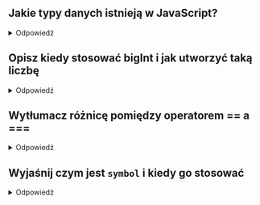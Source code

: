 ## Jakie typy danych istnieją w JavaScript?
<details>
  <summary>Odpowiedź</summary>
  Jest ich 8, jednak najczęściej wykorzystuje się 6:
- `string`
- `number`
- `boolean`
- `object` (JS nie rozróżnia specjalnego typu dla tablic, ani funkcji. Co prawda użycie operatora `typeof` może wyświetlić `"function"`, jednak operator ten nie zwraca zawsze typów zgodnych ze specyfikacją)
- `null`
- `undefined`

Pozostałe dwa to:
- `symbol`
- `bigInt` (używane do tworzenia naprawdę dużych liczb)
</details>

## Opisz kiedy stosować bigInt i jak utworzyć taką liczbę
<details>
  <summary>Odpowiedź</summary>
`bigInt` powinien być stosowany tylko wtedy, gdy mamy do czynienia z liczbą większą niż 2<sup>53</sup> - 1. Wymaga większej liczby bitów do przechowywania w pamięci, więc jest mniej wydajny niż typ `number`

**Sposoby na utowrzenie są dwa**
- `BigInt(4789579843547395)` (zauważ, że nie ma tu słowa kluczowego `new`)
- `745235698437578934759834n` (litera `n` na końcu)

Ważne jest również to, że wartości utworzone w ten sposób nie będą równe (chyba, że użyjemy `==` zamiast `===`) liczbom stworzonym bez użycia wymienionych wyżej sposobów:
```javascript
100n == 100 // true
100n === 100 // false
```
</details>

## Wytłumacz różnicę pomiędzy operatorem == a ===
<details>
  <summary>Odpowiedź</summary>
Operator `==` potocznie nazywany płytkim porównaniem dokonuje niejawnej konwersji typów (ang. _type coercion_). Oznacza to, że:
```javascript
2 == "2" // true - udało się zamienić typ number na typ string, więc porównanie wyglądało tak: "2" == "2"
false == 0 // true - udało się zamienić false, na typ number, a porównanie wyglądało tak 0 == 0
null == undefined // true
[] == "" // true

2 == 2 // true
[] == [] // false - typ referencyjny, porównywana jest lokalizacja w pamięci, a nie wartości w środku
```

Operator `===`, czyli głębokie porównanie, działa nieco inaczej. Nie dopuszcza on do niejawnej konwersji typów, więc wynik jego działania będzie zupełnie inny:
```javascript
2 === "2" // false - typ string nigdy nie będzie równy typowi number, jeżeli zastosujemy ===
false === 0 // false - typ boolean nie jest równy typowi number
null === undefined // false - null i undefined to inne typy
[] === "" // false - pusta tablica nie jest pustym stringiem

2 === 2 // true
[] === [] // false - typ referencyjny, porównywana jest lokalizacja w pamięci, a nie wartości w środku
```

Zazwyczaj zaleca się używanie `===` ponieważ jego wyniki są bardziej przewidywalne, a jendocześnie ograniczamy możliwość popełnienia błędu związanego z niejawną zmianą typu.
</details>

## Wyjaśnij czym jest `symbol` i kiedy go stosować
<details>
  <summary>Odpowiedź</summary>

`symbol` pisany małą literą to typ prymitywny. Podobnie, jak `string`, posiada on swój odpowiednik pisany wielką literą - `Symbol` (w tym przypadku mamy do czynienia z obiektem). **Symbol jest zawsze unikatową wartością i nie da się utworzyć dwóch identycznych symboli**. Z tego właśnie wynika jego główna zaleta i zastosowanie. **Najczęściej wykorzystywany jest w obiektach, jako klucz**.

JavaScript posiada także kilka wbudowanych w język symboli, za pomocą których możemy modyfikować zachowanie niektórych elementów język. Więcej na temat symboli znajdziesz [tutaj](https://www.4spacje.pl/article/symbole-w-javascript)
</details> 
